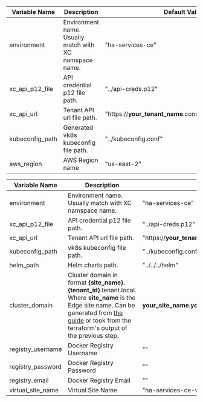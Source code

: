 

Variable Name       | Description                                                     | Default Value          
--------------------|-----------------------------------------------------------------|------------------------
environment         | Environment name. Usually match with XC namspace name.          | "ha-services-ce"                   
xc_api_p12_file     | API credential p12 file path.                                   | "../api-creds.p12"                  
xc_api_url          | Tenant API url file path.                                       | "https://**your_tenant_name**.console.ves.volterra.io/api"                   
kubeconfig_path     | Generated vk8s kubeconfig file path.                            | "../kubeconfig.conf"                   
aws_region          | AWS Region name                                                 | "us-east-2"



Variable Name       | Description                                                     | Default Value          
--------------------|-----------------------------------------------------------------|------------------------
environment         | Environment name. Usually match with XC namspace name.          | "ha-services-ce"                   
xc_api_p12_file     | API credential p12 file path.                                   | "../api-creds.p12"                  
xc_api_url          | Tenant API url file path.                                       | "https://**your_tenant_name**.console.ves.volterra.io/api"                   
kubeconfig_path     | vk8s kubeconfig file path.                                      | "../kubeconfig.conf"                   
helm_path           | Helm charts path.                                               | "../../../helm"
cluster_domain      | Cluster domain in format **{site_name}.{tenant_id}**.tenant.local. Where **site_name** is the Edge site name. Can be generated from [the guide](https://github.com/f5devcentral/xchacedemoguide#step-2-deploy-ha-postgresql-to-ce) or took from the terraform's output of the previous step.    |  **your_site_name.your_tenant_full_name**.tenant.local
registry_username   | Docker Registry Username                                        | ""
registry_password   | Docker Registry Password                                        | ""
registry_email      | Docker Registry Email                                           | ""
virtual_site_name   | Virtual Site Name                                               | "ha-services-ce-vs"
